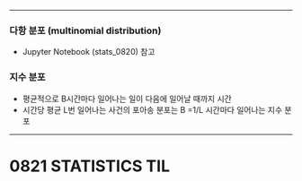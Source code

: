 ******************************
### 다항 분포 (multinomial distribution)
- Jupyter Notebook (stats_0820) 참고
### 지수 분포 
- 평균적으로 B시간마다 일어나는 일이 다음에 일어날 때까지 시간 
- 시간당 평균 L번 일어나는 사건의 포아송 분포는 B =1/L 시간마다 일어나는 지수 분포 
*******************************

# 0821 STATISTICS TIL #
